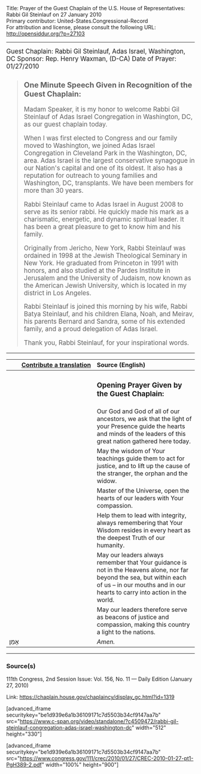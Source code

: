 <html>
<head></head>
<body>
Title: Prayer of the Guest Chaplain of the U.S. House of Representatives: Rabbi Gil Steinlauf on 27 January 2010<br />
Primary contributor: United-States.Congressional-Record<br />
For attribution and license, please consult the following URL: <a href="http://opensiddur.org/?p=27103">http://opensiddur.org/?p=27103</a>
<p />
<hr />

<div class="english" style="font-size:1.2em;">
Guest Chaplain: Rabbi Gil Steinlauf, Adas Israel, Washington, DC
Sponsor: Rep. Henry Waxman, (D-CA)
Date of Prayer: 01/27/2010

<blockquote>
<h3>One Minute Speech Given in Recognition of the Guest Chaplain:</h3>

Madam Speaker, it is my honor to welcome Rabbi Gil Steinlauf of Adas Israel Congregation in Washington, DC, as our guest chaplain today.

When I was first elected to Congress and our family moved to Washington, we joined Adas Israel Congregation in Cleveland Park in the Washington, DC, area. Adas Israel is the largest conservative synagogue in our Nation's capital and one of its oldest. It also has a reputation for outreach to young families and Washington, DC, transplants. We have been members for more than 30 years.

Rabbi Steinlauf came to Adas Israel in August 2008 to serve as its senior rabbi. He quickly made his mark as a charismatic, energetic, and dynamic spiritual leader. It has been a great pleasure to get to know him and his family.

Originally from Jericho, New York, Rabbi Steinlauf was ordained in 1998 at the Jewish Theological Seminary in New York. He graduated from Princeton in 1991 with honors, and also studied at the Pardes Institute in Jerusalem and the University of Judaism, now known as the American Jewish University, which is located in my district in Los Angeles.

Rabbi Steinlauf is joined this morning by his wife, Rabbi Batya Steinlauf, and his children Elana, Noah, and Meirav, his parents Bernard and Sandra, some of his extended family, and a proud delegation of Adas Israel.

Thank you, Rabbi Steinlauf, for your inspirational words.
</blockquote>
</div>

<hr />

<table style="margin-left: auto;margin-right: auto;" class="draggable">
<thead><tr><th id="x" style="text-align: right;"><a href="/contributing/upload/">Contribute a translation</a></th><th style="text-align: left;">Source (English)</th></tr></thead>
<tbody>
<tr><td style="vertical-align:top;" width="46%">
<div class="liturgy"><span lang="he">

</span></div></td>
 
<td style="vertical-align:top;" width="53%">
<div class="english">
<h3>Opening Prayer Given by the Guest Chaplain:</h3>
</div></td></tr>

<tr><td style="vertical-align:top;" width="46%">
<div class="liturgy"><span lang="he">

</span></div></td>
 
<td style="vertical-align:top;" width="53%">
<div class="english">
Our God 
and God of all of our ancestors, 
we ask that the light of your Presence 
guide the hearts and minds of the leaders of this great nation 
gathered here today.
</div></td></tr>


<tr><td style="vertical-align:top;" width="46%">
<div class="liturgy"><span lang="he">

</span></div></td>
 
<td style="vertical-align:top;" width="53%">
<div class="english">
May the wisdom of Your teachings 
guide them 
to act for justice, 
and to lift up the cause 
of the stranger, the orphan and the widow.
</div></td></tr>


<tr><td style="vertical-align:top;" width="46%">
<div class="liturgy"><span lang="he">

</span></div></td>
 
<td style="vertical-align:top;" width="53%">
<div class="english">
Master of the Universe, 
open the hearts of our leaders 
with Your compassion.
</div></td></tr>


<tr><td style="vertical-align:top;" width="46%">
<div class="liturgy"><span lang="he">

</span></div></td>
 
<td style="vertical-align:top;" width="53%">
<div class="english">
Help them to lead with integrity, 
always remembering 
that Your Wisdom 
resides in every heart 
as the deepest Truth 
of our humanity.
</div></td></tr>


<tr><td style="vertical-align:top;" width="46%">
<div class="liturgy"><span lang="he">

</span></div></td>
 
<td style="vertical-align:top;" width="53%">
<div class="english">
May our leaders 
always remember 
that Your guidance 
is not in the Heavens alone, 
nor far beyond the sea, 
but within each of us – 
in our mouths 
and in our hearts 
to carry into action in the world.
</div></td></tr>


<tr><td style="vertical-align:top;" width="46%">
<div class="liturgy"><span lang="he">

</span></div></td>
 
<td style="vertical-align:top;" width="53%">
<div class="english">
May our leaders therefore 
serve as beacons of justice 
and compassion, 
making this country 
a light to the nations. 
</div></td></tr>


<tr><td style="vertical-align:top;" width="46%">
<div class="liturgy"><span lang="he">
אָמֵן׃
</span></div></td>
 
<td style="vertical-align:top;" width="53%">
<div class="english">
<em>Amen.</em>
</div></td></tr>
</tbody></table>

<hr />

<h3>Source(s)</h3>

111th Congress, 2nd Session
Issue: Vol. 156, No. 11 — Daily Edition (January 27, 2010)

Link: <a href="https://chaplain.house.gov/chaplaincy/display_gc.html?id=1319">https://chaplain.house.gov/chaplaincy/display_gc.html?id=1319</a>

[advanced_iframe securitykey="be1d939e6a1b36109171c7d5503b34cf9147aa7b" src="https://www.c-span.org/video/standalone/?c4509472/rabbi-gil-steinlauf-congregation-adas-israel-washington-dc" width="512" height="330"]

[advanced_iframe securitykey="be1d939e6a1b36109171c7d5503b34cf9147aa7b" src="https://www.congress.gov/111/crec/2010/01/27/CREC-2010-01-27-pt1-PgH389-2.pdf" width="100%" height="900"]
</body>
</html>